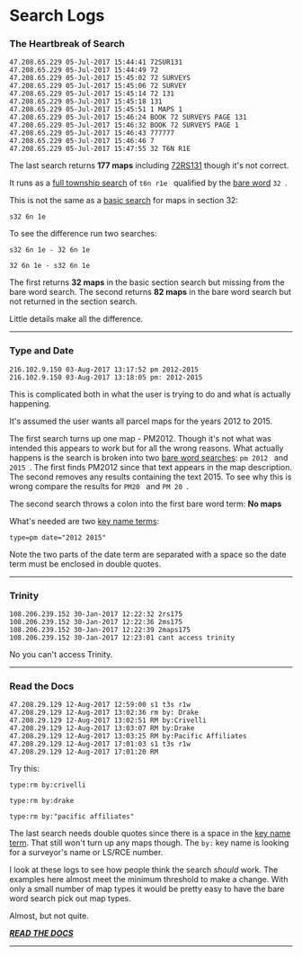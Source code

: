 
# Search Logs

### The Heartbreak of Search

```
47.208.65.229 05-Jul-2017 15:44:41 72SUR131
47.208.65.229 05-Jul-2017 15:44:49 72
47.208.65.229 05-Jul-2017 15:45:02 72 SURVEYS
47.208.65.229 05-Jul-2017 15:45:06 72 SURVEY
47.208.65.229 05-Jul-2017 15:45:14 72 131
47.208.65.229 05-Jul-2017 15:45:18 131
47.208.65.229 05-Jul-2017 15:45:51 1 MAPS 1
47.208.65.229 05-Jul-2017 15:46:24 BOOK 72 SURVEYS PAGE 131
47.208.65.229 05-Jul-2017 15:46:32 BOOK 72 SURVEYS PAGE 1
47.208.65.229 05-Jul-2017 15:46:43 777777
47.208.65.229 05-Jul-2017 15:46:46 7
47.208.65.229 05-Jul-2017 15:47:55 32 T6N R1E
```

The last search returns **177 maps** including [72RS131](README.md#individual-maps)
though it's not correct.

It runs as a [full township search](README.md#basic-search) of `t6n r1e `
qualified by the [bare word](README.md#bare-word-search) `32 `.

This is not the same as a [basic search](README.md#basic-search)
for maps in section 32:

`s32 6n 1e `

To see the difference run two searches:

`s32 6n 1e - 32 6n 1e `

`32 6n 1e - s32 6n 1e `

The first returns **32 maps** in the basic section search but missing 
from the bare word search. The second returns **82 maps**
in the bare word search but not returned in the section search.

Little details make all the difference.

---

### Type and Date

```
216.102.9.150 03-Aug-2017 13:17:52 pm 2012-2015
216.102.9.150 03-Aug-2017 13:18:05 pm: 2012-2015
```

This is complicated both in what the user is trying to do and what is actually happening.

It's assumed the user wants all parcel maps for the years 2012 to 2015.

The first search turns up one map - PM2012. Though it's not 
what was intended this appears to work but for all the wrong reasons.
What actually happens is the search is broken into two
[bare word searches](README.md#bare-word-search): `pm 2012 ` and `2015 `.
The first finds PM2012 since that text appears in the map description.
The second removes any results containing the text 2015. To see why this
is wrong compare the results for `PM20 ` and `PM 20 `.

The second search throws a colon into the first bare word term: **No maps**

What's needed are two [key name terms](README.md#key-name-terms):

`type=pm date="2012 2015" `

Note the two parts of the date term are separated with a space so the
date term must be enclosed in double quotes.

---

### Trinity

```
108.206.239.152 30-Jan-2017 12:22:32 2rs175
108.206.239.152 30-Jan-2017 12:22:36 2ms175
108.206.239.152 30-Jan-2017 12:22:39 2maps175
108.206.239.152 30-Jan-2017 12:23:01 cant access trinity
```

No you can't access Trinity.

---

### Read the Docs

```
47.208.29.129 12-Aug-2017 12:59:00 s1 t3s r1w
47.208.29.129 12-Aug-2017 13:02:36 rm by: Drake
47.208.29.129 12-Aug-2017 13:02:51 RM by:Crivelli
47.208.29.129 12-Aug-2017 13:03:07 RM by:Drake
47.208.29.129 12-Aug-2017 13:03:25 RM by:Pacific Affiliates
47.208.29.129 12-Aug-2017 17:01:03 s1 t3s r1w
47.208.29.129 12-Aug-2017 17:01:20 RM
```

Try this:

`type:rm by:crivelli`

`type:rm by:drake`

`type:rm by:"pacific affiliates"`

The last search needs double quotes since there is a space 
in the [key name term](README.md#key-name-terms). 
That still won't turn up any maps though.
The `by:` key name is looking for a surveyor's name or LS/RCE number.

I look at these logs to see how people think the search *should* work.
The examples here almost meet the minimum threshold to make a change.
With only a small number of map types it would be pretty easy to have the
bare word search pick out map types.

Almost, but not quite. 

[***READ THE DOCS***](https://github.com/chasmack/hummaps/blob/master/README.md)

---
